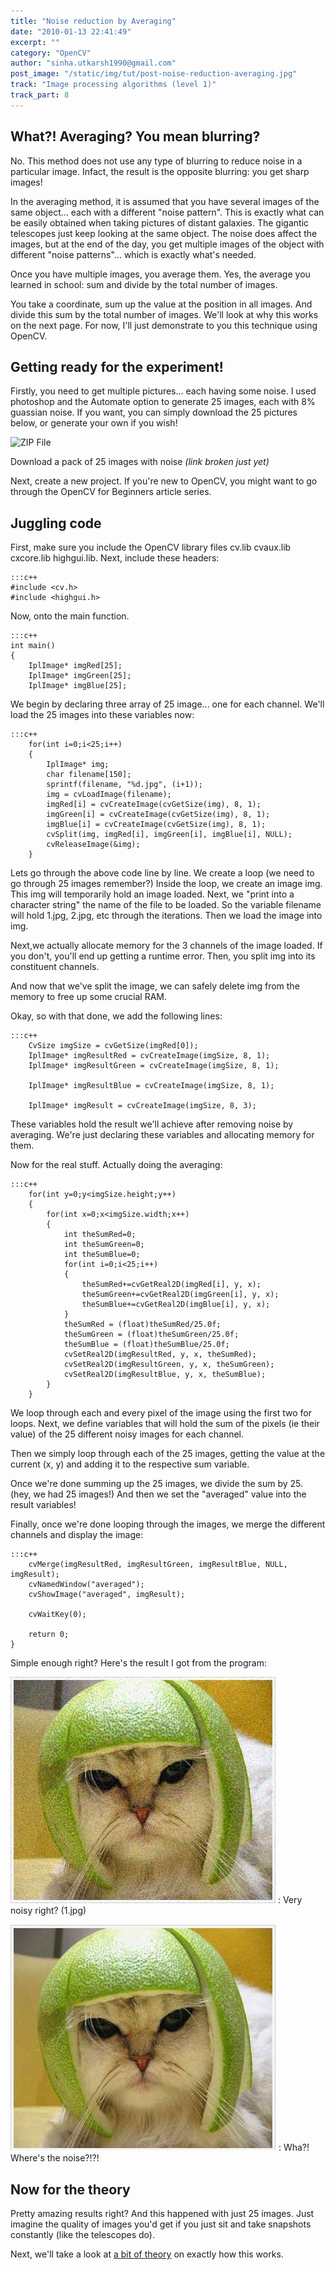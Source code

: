 ```yaml
---
title: "Noise reduction by Averaging"
date: "2010-01-13 22:41:49"
excerpt: ""
category: "OpenCV"
author: "sinha.utkarsh1990@gmail.com"
post_image: "/static/img/tut/post-noise-reduction-averaging.jpg"
track: "Image processing algorithms (level 1)"
track_part: 8
---
```


## What?! Averaging? You mean blurring?

No. This method does not use any type of blurring to reduce noise in a particular image. Infact, the result is the opposite blurring: you get sharp images!

In the averaging method, it is assumed that you have several images of the same object... each with a different "noise pattern". This is exactly what can be easily obtained when taking pictures of distant galaxies. The gigantic telescopes just keep looking at the same object. The noise does affect the images, but at the end of the day, you get multiple images of the object with different "noise patterns"... which is exactly what's needed.

Once you have multiple images, you average them. Yes, the average you learned in school: sum and divide by the total number of images.

You take a coordinate, sum up the value at the position in all images. And divide this sum by the total number of images. We'll look at why this works on the next page. For now, I'll just demonstrate to you this technique using OpenCV. 

## Getting ready for the experiment!

Firstly, you need to get multiple pictures... each having some noise. I used photoshop and the Automate option to generate 25 images, each with 8% guassian noise. If you want, you can simply download the 25 pictures below, or generate your own if you wish!

![ZIP File](/static/img/tut/zip_file_download.png)

Download a pack of 25 images with noise _(link broken just yet)_

Next, create a new project. If you're new to OpenCV, you might want to go through the OpenCV for Beginners article series. 

## Juggling code

First, make sure you include the OpenCV library files cv.lib cvaux.lib cxcore.lib highgui.lib. Next, include these headers: 
    
    :::c++
    #include <cv.h>
    #include <highgui.h>

Now, onto the main function. 
    
    
    :::c++
    int main()
    {
        IplImage* imgRed[25];
        IplImage* imgGreen[25];
        IplImage* imgBlue[25];

We begin by declaring three array of 25 image... one for each channel. We'll load the 25 images into these variables now: 
    
    
    :::c++
        for(int i=0;i<25;i++)
        {
            IplImage* img;
            char filename[150];
            sprintf(filename, "%d.jpg", (i+1));
            img = cvLoadImage(filename);
            imgRed[i] = cvCreateImage(cvGetSize(img), 8, 1);
            imgGreen[i] = cvCreateImage(cvGetSize(img), 8, 1);
            imgBlue[i] = cvCreateImage(cvGetSize(img), 8, 1);
            cvSplit(img, imgRed[i], imgGreen[i], imgBlue[i], NULL);
            cvReleaseImage(&img);
        }

Lets go through the above code line by line. We create a loop (we need to go through 25 images remember?) Inside the loop, we create an image img. This img will temporarily hold an image loaded. Next, we "print into a character string" the name of the file to be loaded. So the variable filename will hold 1.jpg, 2.jpg, etc through the iterations. Then we load the image into img.

Next,we actually allocate memory for the 3 channels of the image loaded. If you don't, you'll end up getting a runtime error. Then, you split img into its constituent channels. 

And now that we've split the image, we can safely delete img from the memory to free up some crucial RAM.

Okay, so with that done, we add the following lines: 
    
    
    :::c++
        CvSize imgSize = cvGetSize(imgRed[0]);
        IplImage* imgResultRed = cvCreateImage(imgSize, 8, 1);
        IplImage* imgResultGreen = cvCreateImage(imgSize, 8, 1);
    
        IplImage* imgResultBlue = cvCreateImage(imgSize, 8, 1);
    
        IplImage* imgResult = cvCreateImage(imgSize, 8, 3);

These variables hold the result we'll achieve after removing noise by averaging. We're just declaring these variables and allocating memory for them.

Now for the real stuff. Actually doing the averaging: 
    
    
    :::c++
        for(int y=0;y<imgSize.height;y++)
        {
            for(int x=0;x<imgSize.width;x++)
            {
                int theSumRed=0;
                int theSumGreen=0;
                int theSumBlue=0;
                for(int i=0;i<25;i++)
                {
                    theSumRed+=cvGetReal2D(imgRed[i], y, x);
                    theSumGreen+=cvGetReal2D(imgGreen[i], y, x);
                    theSumBlue+=cvGetReal2D(imgBlue[i], y, x);
                }
                theSumRed = (float)theSumRed/25.0f;
                theSumGreen = (float)theSumGreen/25.0f;
                theSumBlue = (float)theSumBlue/25.0f;
                cvSetReal2D(imgResultRed, y, x, theSumRed);
                cvSetReal2D(imgResultGreen, y, x, theSumGreen);
                cvSetReal2D(imgResultBlue, y, x, theSumBlue);
            }
        }

We loop through each and every pixel of the image using the first two for loops. Next, we define variables that will hold the sum of the pixels (ie their value) of the 25 different noisy images for each channel.

Then we simply loop through each of the 25 images, getting the value at the current (x, y) and adding it to the respective sum variable. 

Once we're done summing up the 25 images, we divide the sum by 25. (hey, we had 25 images!) And then we set the "averaged" value into the result variables!

Finally, once we're done looping through the images, we merge the different channels and display the image: 
    
    
    :::c++
        cvMerge(imgResultRed, imgResultGreen, imgResultBlue, NULL, imgResult);
        cvNamedWindow("averaged");
        cvShowImage("averaged", imgResult);
    
        cvWaitKey(0);
    
        return 0;
    }

Simple enough right? Here's the result I got from the program: 

![Noisy 1](/static/img/tut/1.jpg)
: Very noisy right? (1.jpg)

![The final result](/static/img/tut/averaging_result.jpg)
: Wha?! Where's the noise?!?!

## Now for the theory

Pretty amazing results right? And this happened with just 25 images. Just imagine the quality of images you'd get if you just sit and take snapshots constantly (like the telescopes do).

Next, we'll take a look at [a bit of theory](/tutorials/noise-reduction-by-averaging-theory/) on exactly how this works.
